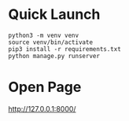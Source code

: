 # Quick Launch

```
python3 -m venv venv
source venv/bin/activate
pip3 install -r requirements.txt
python manage.py runserver
```

# Open Page
http://127.0.0.1:8000/